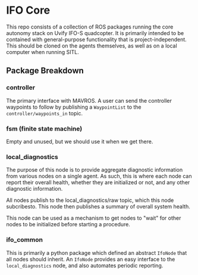 # IFO Core
This repo consists of a collection of ROS packages running the core autonomy stack on Uvify IFO-S quadcopter. It is primarily intended to be contained with general-purpose functionality that is project-independent. This should be cloned on the agents themselves, as well as on a local computer when running SITL.

## Package Breakdown 

### controller
The primary interface with MAVROS. A user can send the controller waypoints to follow by publishing a `WaypointList` to the `controller/waypoints_in` topic.

### fsm (finite state machine)
Empty and unused, but we should use it when we get there.

### local_diagnostics
The purpose of this node is to provide aggregate diagnostic information from various nodes on a single agent. As such, this is where each node can report their overall health, whether they are initialized or not, and any other diagnostic information.

All nodes publish to the local_diagnostics/raw topic, which this node subcribesto. This node then publishes a summary of overall system health.

This node can be used as a mechanism to get nodes to "wait" for other nodes to be initialized before starting a procedure.

### ifo_common
This is primarily a python package which defined an abstract `IfoNode` that all nodes should inherit. An `IfoNode` provides an easy interface to the `local_diagnostics` node, and also automates periodic reporting.